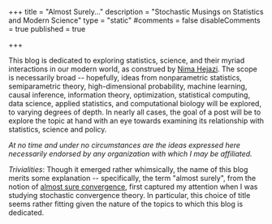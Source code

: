 +++
title = "Almost Surely..."
description = "Stochastic Musings on Statistics and Modern Science"
type = "static"
#comments = false
disableComments = true
published = true

+++

This blog is dedicated to exploring statistics, science, and their myriad
interactions in our modern world, as construed by [Nima
Hejazi](https://nimahejazi.org). The scope is necessarily broad -- hopefully,
ideas from nonparametric statistics, semiparametric theory, high-dimensional
probability, machine learning, causal inference, information theory,
optimization, statistical computing, data science, applied statistics, and
computational biology will be explored, to varying degrees of depth. In nearly
all cases, the goal of a post will be to explore the topic at hand with an eye
towards examining its relationship with statistics, science and policy.

_At no time and under no circumstances are the ideas expressed here necessarily
endorsed by any organization with which I may be affiliated._

_Trivialities_: Though it emerged rather whimsically, the name of this blog
merits some explanation -- specifically, the term "almost surely", from the
notion of [almost sure
convergence](https://en.wikipedia.org/wiki/Convergence_of_random_variables#Almost_sure_convergence),
first captured my attention when I was studying stochastic convergence theory.
In particular, this choice of title seems rather fitting given the nature of the
topics to which this blog is dedicated.

